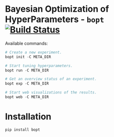 # Bayesian Optimization of HyperParameters - `bopt` [![Build Status](https://travis-ci.com/darthdeus/bopt.svg?branch=master)](https://travis-ci.com/darthdeus/bopt)

Available commands:

```python
# Create a new experiment.
bopt init -C META_DIR

# Start tuning hyperparameters.
bopt run -C META_DIR

# Get an overview status of an experiment.
bopt exp -C META_DIR

# Start web visualizations of the results.
bopt web -C META_DIR
```

# Installation

```
pip install bopt
```
